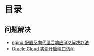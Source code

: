 # 目录
## 问题解决
- [nginx 配置反向代理后响应502解决办法](https://github.com/greycodee/issue-blog/issues/1#issue-1456487046)
- [Oracle Cloud 实例开启端口访问](https://github.com/greycodee/issue-blog/issues/2#issue-1456487307)
